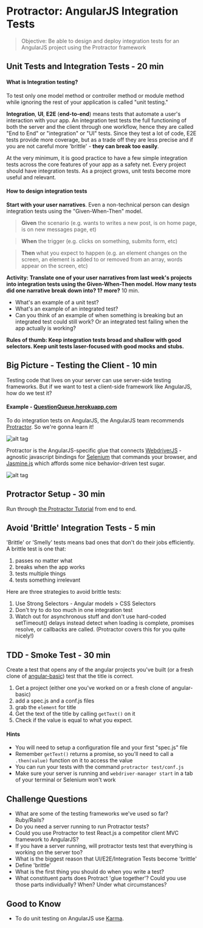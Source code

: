 # Protractor: AngularJS Integration Tests

> Objective: Be able to design and deploy integration tests for an AngularJS project using the Protractor framework

## Unit Tests and Integration Tests - 20 min

#### What is Integration testing?

To test only one model method or controller method or module method while ignoring the rest of your application is called "unit testing."

**Integration**, **UI**, **E2E** (**end-to-end**) means tests that automate a user's interaction with your app. An integration test tests the full functioning of both the server and the client through one workflow, hence they are called "End to End" or "integration" or "UI" tests. Since they test a lot of code, E2E tests provide more coverage, but as a trade off they are less precise and if you are not careful more 'brittle' - **they can break too easily**.

At the very minimum, it is good practice to have a few simple integration tests across the core features of your app as a safety net. Every project should have integration tests. As a project grows, unit tests become more useful and relevant.

#### How to design integration tests

**Start with your user narratives**. Even a non-technical person can design integration tests using the "Given-When-Then" model.

> **Given** the scenario (e.g. wants to writes a new post, is on home page, is on new messages page, et)

> **When** the trigger (e.g. clicks on something, submits form, etc)

> **Then** what you expect to happen (e.g. an element changes on the screen, an element is added to or removed from an array, words appear on the screen, etc)

**Activity: Translate one of your user narratives from last week's projects into integration tests using the Given-When-Then model. How many tests did one narrative break down into? 1? more?** 10 min.

* What's an example of a unit test?
* What's an example of an integrated test?
* Can you think of an example of when something is breaking but an integrated test could still work? Or an integrated test failing when the app actually is working?

**Rules of thumb: Keep integration tests broad and shallow with good selectors. Keep unit tests laser-focused with good mocks and stubs.**

## Big Picture - Testing the Client - 10 min

Testing code that lives on your server can use server-side testing frameworks. But if we want to test a client-side framework like AngularJS, how do we test it?

#### Example - [QuestionQueue.herokuapp.com](http://questionqueue.herokuapp.com)

To do integration tests on AngularJS, the AngularJS team recommends [Protractor](https://angular.github.io/protractor). So we're gonna learn it!

![alt tag](https://angular.github.io/protractor/img/protractor-logo-600.png)

Protractor is the AngularJS-specific glue that connects [WebdriverJS](https://code.google.com/p/selenium/wiki/WebDriverJs) - agnostic javascript bindings for  [Selenium](http://en.wikipedia.org/wiki/Selenium_%28software%29) that commands your browser, and [Jasmine.js](http://jasmine.github.io/) which affords some nice behavior-driven test sugar.

![alt tag](http://engineering.wingify.com/../images/2015/02/2.png)

## Protractor Setup - 30 min

Run through [the Protractor Tutorial](https://angular.github.io/protractor/#/tutorial) from end to end.

## Avoid 'Brittle' Integration Tests - 5 min

'Brittle' or 'Smelly' tests means bad ones that don't do their jobs efficiently. A brittle test is one that:

1. passes no matter what
2. breaks when the app works
3. tests multiple things
4. tests something irrelevant

Here are three strategies to avoid brittle tests:

1. Use Strong Selectors - Angular models > CSS Selectors
2. Don't try to do too much in one integration test
3. Watch out for asynchronous stuff and don't use hard-coded setTimeout() delays instead detect when loading is complete, promises resolve, or callbacks are called. (Protractor covers this for you quite nicely!)

## TDD - Smoke Test - 30 min

Create a test that opens any of the angular projects you've built (or a fresh clone of [angular-basic](https://github.com/ajbraus/angular-basic)) test that the title is correct.

1. Get a project (either one you've worked on or a fresh clone of angular-basic)
2. add a spec.js and a conf.js files
3. grab the ```element``` for title
4. Get the text of the title by calling ```getText()``` on it
5. Check if the value is equal to what you expect.

#### Hints
* You will need to setup a configuration file and your first "spec.js" file
* Remember ```getText()``` returns a promise, so you'll need to call a ```.then(value)``` function on it to access the value
* You can run your tests with the command ```protractor test/conf.js```
* Make sure your server is running and ```webdriver-manager start``` in a tab of your terminal or Selenium won't work

## Challenge Questions

* What are some of the testing frameworks we've used so far? Ruby/Rails? 
* Do you need a server running to run Protractor tests?
* Could you use Protractor to test React.js a competitor client MVC framework to AngularJS?
* If you have a server running, will protractor tests test that everything is working on the server too?
* What is the biggest reason that UI/E2E/Integration Tests become 'brittle'
* Define 'brittle'
* What is the first thing you should do when you write a test?
* What constituent parts does Protract 'glue together'? Could you use those parts individually? When? Under what circumstances?

## Good to Know

* To do unit testing on AngularJS use [Karma](http://karma-runner.github.io/0.12/intro/how-it-works.html).  
